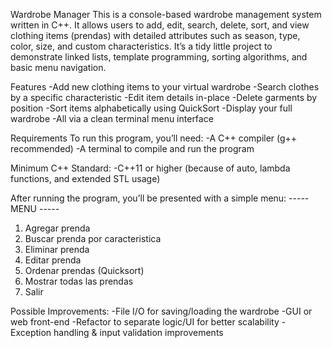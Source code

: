 Wardrobe Manager
This is a console-based wardrobe management system written in C++. 
It allows users to add, edit, search, delete, sort, and view clothing items (prendas) with detailed attributes such as season, type, color, size, and custom characteristics. 
It’s a tidy little project to demonstrate linked lists, template programming, sorting algorithms, and basic menu navigation.

Features
-Add new clothing items to your virtual wardrobe
-Search clothes by a specific characteristic
-Edit item details in-place
-Delete garments by position
-Sort items alphabetically using QuickSort
-Display your full wardrobe
-All via a clean terminal menu interface

Requirements
To run this program, you’ll need:
-A C++ compiler (g++ recommended)
-A terminal to compile and run the program

Minimum C++ Standard:
-C++11 or higher (because of auto, lambda functions, and extended STL usage)

After running the program, you’ll be presented with a simple menu:
----- MENU -----
1. Agregar prenda
2. Buscar prenda por caracteristica
3. Eliminar prenda
4. Editar prenda
5. Ordenar prendas (Quicksort)
6. Mostrar todas las prendas
7. Salir


Possible Improvements:
-File I/O for saving/loading the wardrobe
-GUI or web front-end
-Refactor to separate logic/UI for better scalability
-Exception handling & input validation improvements
